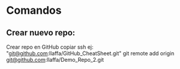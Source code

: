 # Comandos

## Crear nuevo repo:
Crear repo en GitHub
copiar ssh ej: "git@github.com:llaffa/GitHub_CheatSheet.git"
git remote add origin git@github.com:llaffa/Demo_Repo_2.git
